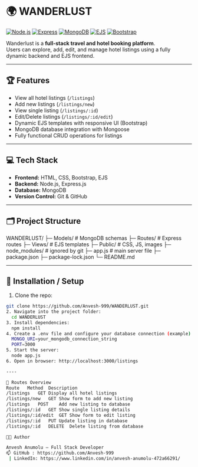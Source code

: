 # 🌍 WANDERLUST

[![Node.js](https://img.shields.io/badge/Node.js-339933?logo=node.js&logoColor=white)](https://nodejs.org/)
[![Express](https://img.shields.io/badge/Express.js-000000?logo=express&logoColor=white)](https://expressjs.com/)
[![MongoDB](https://img.shields.io/badge/MongoDB-47A248?logo=mongodb&logoColor=white)](https://www.mongodb.com/)
[![EJS](https://img.shields.io/badge/EJS-4B0082?logo=EJS&logoColor=white)](https://ejs.co/)
[![Bootstrap](https://img.shields.io/badge/Bootstrap-563D7C?logo=bootstrap&logoColor=white)](https://getbootstrap.com/)

Wanderlust is a **full-stack travel and hotel booking platform**.  
Users can explore, add, edit, and manage hotel listings using a fully dynamic backend and EJS frontend.

---

## 🏆 Features
- View all hotel listings (`/listings`)  
- Add new listings (`/listings/new`)  
- View single listing (`/listings/:id`)  
- Edit/Delete listings (`/listings/:id/edit`)  
- Dynamic EJS templates with responsive UI (Bootstrap)  
- MongoDB database integration with Mongoose  
- Fully functional CRUD operations for listings  

---

## 💻 Tech Stack
- **Frontend:** HTML, CSS, Bootstrap, EJS  
- **Backend:** Node.js, Express.js  
- **Database:** MongoDB  
- **Version Control:** Git & GitHub  

---

## 🗂️ Project Structure
WANDERLUST/
├─ Models/ # MongoDB schemas
├─ Routes/ # Express routes
├─ Views/ # EJS templates
├─ Public/ # CSS, JS, images
├─ node_modules/ # ignored by git
├─ app.js # main server file
├─ package.json
├─ package-lock.json
└─ README.md

---

## 🚀 Installation / Setup
1. Clone the repo:
```bash
git clone https://github.com/Anvesh-999/WANDERLUST.git
2. Navigate into the project folder:
  cd WANDERLUST
3. Install dependencies:
  npm install
4. Create a .env file and configure your database connection (example):
  MONGO_URI=your_mongodb_connection_string
  PORT=3000
5. Start the server:
  node app.js
6. Open in browser: http://localhost:3000/listings

----

🔹 Routes Overview
Route	Method	Description
/listings	GET	Display all hotel listings
/listings/new	GET	Show form to add new listing
/listings	POST	Add new listing to database
/listings/:id	GET	Show single listing details
/listings/:id/edit	GET	Show form to edit listing
/listings/:id	PUT	Update listing in database
/listings/:id	DELETE	Delete listing from database

👨‍💻 Author

Anvesh Anumolu – Full Stack Developer
📫 GitHub : https://github.com/Anvesh-999
 | LinkedIn: https://www.linkedin.com/in/anvesh-anumolu-472a66291/

